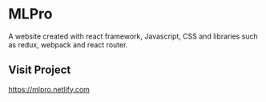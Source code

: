 # MLPro
A website created with react framework, Javascript, CSS and libraries such as redux, webpack and react router. 

## Visit Project

https://mlpro.netlify.com
